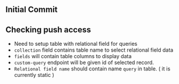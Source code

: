 ## Initial Commit

## Checking push access

-   Need to setup table with relational field for queries
-   `collection` field contains table name to select relational field data
-   `fields` will contain table columns to display data
-   `custom-query` endpoint will be given id of selected record.
-   `Relational field name` should contain name `query` in table. ( it is currently static )
